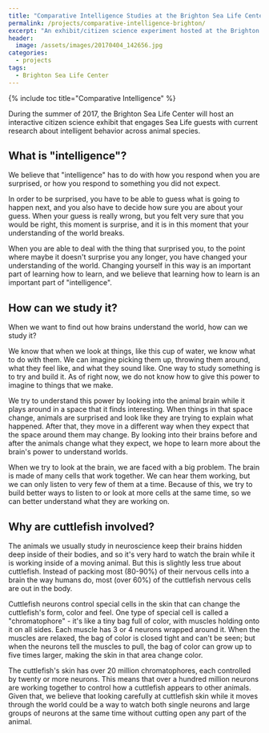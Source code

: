 ```yaml
---
title: "Comparative Intelligence Studies at the Brighton Sea Life Center"
permalink: /projects/comparative-intelligence-brighton/
excerpt: "An exhibit/citizen science experiment hosted at the Brighton Sea Life Center, July-August 2017."
header:
  image: /assets/images/20170404_142656.jpg
categories:
  - projects
tags:
  - Brighton Sea Life Center
---
```


{% include toc title="Comparative Intelligence" %}

During the summer of 2017, the Brighton Sea Life Center will host an interactive citizen science exhibit that engages Sea Life guests with current research about intelligent behavior across animal species. 

## What is "intelligence"?

We believe that "intelligence" has to do with how you respond when you are surprised, or how you respond to something you did not expect.

In order to be surprised, you have to be able to guess what is going to happen next, and you also have to decide how sure you are about your guess. When your guess is really wrong, but you felt very sure that you would be right, this moment is surprise, and it is in this moment that your understanding of the world breaks.


When you are able to deal with the thing that surprised you, to the point where maybe it doesn't surprise you any longer, you have changed your understanding of the world. Changing yourself in this way is an important part of learning how to learn, and we believe that learning how to learn is an important part of "intelligence". 

## How can we study it?

When we want to find out how brains understand the world, how can we study it?

We know that when we look at things, like this cup of water, we know what to do with them. We can imagine picking them up, throwing them around, what they feel like, and what they sound like. One way to study something is to try and build it. As of right now, we do not know how to give this power to imagine to things that we make.
 
We try to understand this power by looking into the animal brain while it plays around in a space that it finds interesting. When things in that space change, animals are surprised and look like they are trying to explain what happened. After that, they move in a different way when they expect that the space around them may change. By looking into their brains before and after the animals change what they expect, we hope to learn more about the brain's power to understand worlds.
 
When we try to look at the brain, we are faced with a big problem. The brain is made of many cells that work together. We can hear them working, but we can only listen to very few of them at a time. Because of this, we try to build better ways to listen to or look at more cells at the same time, so we can better understand what they are working on.
 
## Why are cuttlefish involved?
 
The animals we usually study in neuroscience keep their brains hidden deep inside of their bodies, and so it's very hard to watch the brain while it is working inside of a moving animal. But this is slightly less true about cuttlefish. Instead of packing most (80-90%) of their nervous cells into a brain the way humans do, most (over 60%) of the cuttlefish nervous cells are out in the body.
 
Cuttlefish neurons control special cells in the skin that can change the cuttlefish's form, color and feel. One type of special cell is called a "chromatophore" - it's like a tiny bag full of color, with muscles holding onto it on all sides. Each muscle has 3 or 4 neurons wrapped around it. When the muscles are relaxed, the bag of color is closed tight and can't be seen; but when the neurons tell the muscles to pull, the bag of color can grow up to five times larger, making the skin in that area change color.
 
The cuttlefish's skin has over 20 million chromatophores, each controlled by twenty or more neurons. This means that over a hundred million neurons are working together to control how a cuttlefish appears to other animals. Given that, we believe that looking carefully at cuttlefish skin while it moves through the world could be a way to watch both single neurons and large groups of neurons at the same time without cutting open any part of the animal.
